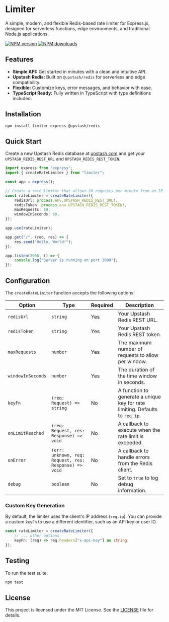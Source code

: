 # Limiter

A simple, modern, and flexible Redis-based rate limiter for Express.js, designed for serverless functions, edge environments, and traditional Node.js applications.

[![NPM version](https://img.shields.io/npm/v/limiter.svg)](https://www.npmjs.com/package/limiter)
[![NPM downloads](https://img.shields.io/npm/dm/limiter.svg)](https://www.npmjs.com/package/limiter)

## Features

- **Simple API:** Get started in minutes with a clean and intuitive API.
- **Upstash Redis:** Built on `@upstash/redis` for serverless and edge compatibility.
- **Flexible:** Customize keys, error messages, and behavior with ease.
- **TypeScript Ready:** Fully written in TypeScript with type definitions included.

## Installation

```bash
npm install limiter express @upstash/redis
```

## Quick Start

Create a new Upstash Redis database at [upstash.com](https://upstash.com) and get your `UPSTASH_REDIS_REST_URL` and `UPSTASH_REDIS_REST_TOKEN`.

```typescript
import express from "express";
import { createRateLimiter } from "limiter";

const app = express();

// Create a rate limiter that allows 10 requests per minute from an IP address.
const rateLimiter = createRateLimiter({
	redisUrl: process.env.UPSTASH_REDIS_REST_URL!,
	redisToken: process.env.UPSTASH_REDIS_REST_TOKEN!,
	maxRequests: 10,
	windowInSeconds: 60,
});

app.use(rateLimiter);

app.get("/", (req, res) => {
	res.send("Hello, World!");
});

app.listen(3000, () => {
	console.log("Server is running on port 3000");
});
```

## Configuration

The `createRateLimiter` function accepts the following options:

| Option            | Type                                                  | Required | Description                                                                  |
| ----------------- | ----------------------------------------------------- | -------- | ---------------------------------------------------------------------------- |
| `redisUrl`        | `string`                                              | Yes      | Your Upstash Redis REST URL.                                                 |
| `redisToken`      | `string`                                              | Yes      | Your Upstash Redis REST token.                                               |
| `maxRequests`     | `number`                                              | Yes      | The maximum number of requests to allow per window.                          |
| `windowInSeconds` | `number`                                              | Yes      | The duration of the time window in seconds.                                  |
| `keyFn`           | `(req: Request) => string`                            | No       | A function to generate a unique key for rate limiting. Defaults to `req.ip`. |
| `onLimitReached`  | `(req: Request, res: Response) => void`               | No       | A callback to execute when the rate limit is exceeded.                       |
| `onError`         | `(err: unknown, req: Request, res: Response) => void` | No       | A callback to handle errors from the Redis client.                           |
| `debug`           | `boolean`                                             | No       | Set to `true` to log debug information.                                      |

### Custom Key Generation

By default, the limiter uses the client's IP address (`req.ip`). You can provide a custom `keyFn` to use a different identifier, such as an API key or user ID.

```typescript
const rateLimiter = createRateLimiter({
	// ... other options
	keyFn: (req) => req.headers["x-api-key"] as string,
});
```

## Testing

To run the test suite:

```bash
npm test
```

## License

This project is licensed under the MIT License. See the [LICENSE](LICENSE) file for details.
